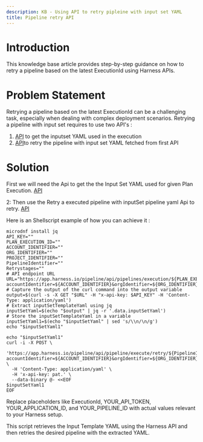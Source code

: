 ```yaml
---
description: KB - Using API to retry pipleine with input set YAML
title: Pipeline retry API
---
```

# Introduction

This knowledge base article provides step-by-step guidance on how to retry a pipeline based on the latest ExecutionId using Harness APIs.

# Problem Statement

Retrying a pipeline based on the latest ExecutionId can be a challenging task, especially when dealing with complex deployment scenarios. Retrying a pipeline with input set requires to use two API's : 

1. [API](https://apidocs.harness.io/tag/Pipeline-Execution-Details/#operation/getInputsetYamlV2) to get the inputset YAML used in the execution
2. [API](https://apidocs.harness.io/tag/Pipeline-Execution-Details/#operation/getInputsetYamlV2)to retry the pipeline with input set YAML fetched from first API

# Solution

First we will need the Api to get the the Input Set YAML used for given Plan Execution.
[API](https://apidocs.harness.io/tag/Pipeline-Execution-Details/#operation/getInputsetYamlV2)

2: Then use the Retry a executed pipeline with inputSet pipeline yaml Api to retry.
[API](https://apidocs.harness.io/tag/Pipeline-Execution-Details/#operation/getInputsetYamlV2)


Here is an Shellscript example of how you can achieve it :

```
microdnf install jq
API_KEY=""
PLAN_EXECUTION_ID=""
ACCOUNT_IDENTIFIER=""
ORG_IDENTIFIER=""
PROJECT_IDENTIFIER=""
PipelineIdentifier=""
Retrystages=""
# API endpoint URL
URL="https://app.harness.io/pipeline/api/pipelines/execution/${PLAN_EXECUTION_ID}/inputsetV2?accountIdentifier=${ACCOUNT_IDENTIFIER}&orgIdentifier=${ORG_IDENTIFIER}&projectIdentifier=${PROJECT_IDENTIFIER}&resolveExpressions=false&resolveExpressionsType=RESOLVE_ALL_EXPRESSIONS"
# Capture the output of the curl command into the output variable
output=$(curl -s -X GET "$URL" -H "x-api-key: $API_KEY" -H 'Content-Type: application/yaml')
# Extract inputSetTemplateYaml using jq
inputSetYaml=$(echo "$output" | jq -r '.data.inputSetYaml')
# Store the inputSetTemplateYaml in a variable
inputSetYaml1=$(echo "$inputSetYaml" | sed 's/\\n/\n/g')
echo "$inputSetYaml1"

echo "$inputSetYaml1"
curl -i -X POST \
  'https://app.harness.io/pipeline/api/pipeline/execute/retry/${PipelineIdentifier}?accountIdentifier=${ACCOUNT_IDENTIFIER}&orgIdentifier=${ORG_IDENTIFIER}&projectIdentifier=${PROJECT_IDENTIFIER}&moduleType=string&planExecutionId=${PLAN_EXECUTION_ID}&retryStages=${Retrystages}&runAllStages=true&notesForPipelineExecution=' \
  -H 'Content-Type: application/yaml' \
  -H 'x-api-key: pat.' \
  --data-binary @- <<EOF
$inputSetYaml1
EOF

```

Replace placeholders like ExecutionId, YOUR_API_TOKEN, YOUR_APPLICATION_ID, and YOUR_PIPELINE_ID with actual values relevant to your Harness setup.

This script retrieves the Input Template YAML using the Harness API and then retries the desired pipeline with the extracted YAML.